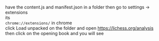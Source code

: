 have the content.js and manifest.json in a folder then go to settings -> extensions                                          
its               
```chrome://extensions/```
in chrome                
click Load unpacked on the folder and open https://lichess.org/analysis         
then click on the opening book and you will see                
